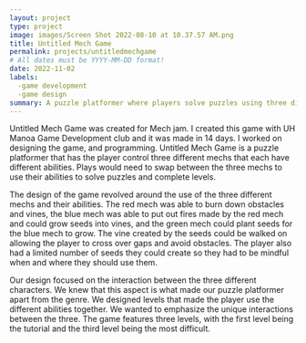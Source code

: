 ```yaml
---
layout: project
type: project
image: images/Screen Shot 2022-08-10 at 10.37.57 AM.png
title: Untitled Mech Game
permalink: projects/untitledmechgame
# All dates must be YYYY-MM-DD format!
date: 2022-11-02
labels:
  -game development
  -game design
summary: A puzzle platformer where players solve puzzles using three different mechs and their abilities
---
```


Untitled Mech Game was created for Mech jam. I created this game with UH Manoa Game Development club and it was made in 14 days. I worked on designing the game, and programming. Untitled Mech Game is a puzzle platformer that has the player control three different mechs that each have different abilities. Plays would need to swap between the three mechs to use their abilities to solve puzzles and complete levels. 

The design of the game revolved around the use of the three different mechs and their abilities. The red mech was able to burn down obstacles and vines, the blue mech was able to put out fires made by the red mech and could grow seeds into vines, and the green mech could plant seeds for the blue mech to grow. The vine created by the seeds could be walked on allowing the player to cross over gaps and avoid obstacles. The player also had a limited number of seeds they could create so they had to be mindful when and where they should use them.

Our design focused on the interaction between the three different characters. We knew that this aspect is what made our puzzle platformer apart from the genre. We designed levels that made the player use the different abilities together. We wanted to emphasize the unique interactions between the three. The game features three levels, with the first level being the tutorial and the third level being the most difficult.


